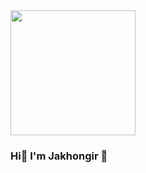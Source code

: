 <img src='https://media4.giphy.com/media/v1.Y2lkPTc5MGI3NjExbWNzdTZiazllZDlrZGdhNGs0ZXN4endvYW1hMmFrazhobG1tM25hOCZlcD12MV9pbnRlcm5hbF9naWZfYnlfaWQmY3Q9Zw/Eto6EZNl59N8A/giphy.gif' width='200px' >
<h3>Hi👋 I'm Jakhongir 😬</h3>
